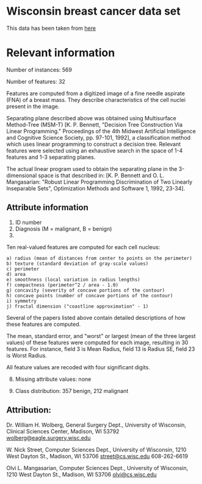 # Wisconsin breast cancer data set

This data has been taken from [here](http://archive.ics.uci.edu/ml/machine-learning-databases/breast-cancer-wisconsin/)


# Relevant information

Number of instances: 569

Number of features: 32

Features are computed from a digitized image of a fine needle
aspirate (FNA) of a breast mass.  They describe
characteristics of the cell nuclei present in the image.


Separating plane described above was obtained using
Multisurface Method-Tree (MSM-T) [K. P. Bennett, "Decision Tree
Construction Via Linear Programming." Proceedings of the 4th
Midwest Artificial Intelligence and Cognitive Science Society,
pp. 97-101, 1992], a classification method which uses linear
programming to construct a decision tree.  Relevant features
were selected using an exhaustive search in the space of 1-4
features and 1-3 separating planes.

The actual linear program used to obtain the separating plane
in the 3-dimensional space is that described in:
[K. P. Bennett and O. L. Mangasarian: "Robust Linear
Programming Discrimination of Two Linearly Inseparable Sets",
Optimization Methods and Software 1, 1992, 23-34].

## Attribute information

1. ID number
2. Diagnosis (M = malignant, B = benign)
3. 

Ten real-valued features are computed for each cell nucleus:

	a) radius (mean of distances from center to points on the perimeter)
	b) texture (standard deviation of gray-scale values)
	c) perimeter
	d) area
	e) smoothness (local variation in radius lengths)
	f) compactness (perimeter^2 / area - 1.0)
	g) concavity (severity of concave portions of the contour)
	h) concave points (number of concave portions of the contour)
	i) symmetry 
	j) fractal dimension ("coastline approximation" - 1)

Several of the papers listed above contain detailed descriptions of
how these features are computed. 

The mean, standard error, and "worst" or largest (mean of the three
largest values) of these features were computed for each image,
resulting in 30 features.  For instance, field 3 is Mean Radius, field
13 is Radius SE, field 23 is Worst Radius.

All feature values are recoded with four significant digits.

8. Missing attribute values: none

9. Class distribution: 357 benign, 212 malignant

## Attribution:

Dr. William H. Wolberg, General Surgery Dept., University of Wisconsin,
Clinical Sciences Center, Madison, WI 53792
wolberg@eagle.surgery.wisc.edu

W. Nick Street, Computer Sciences Dept., University of
Wisconsin, 1210 West Dayton St., Madison, WI 53706
street@cs.wisc.edu  608-262-6619

Olvi L. Mangasarian, Computer Sciences Dept., University of
Wisconsin, 1210 West Dayton St., Madison, WI 53706
olvi@cs.wisc.edu 

